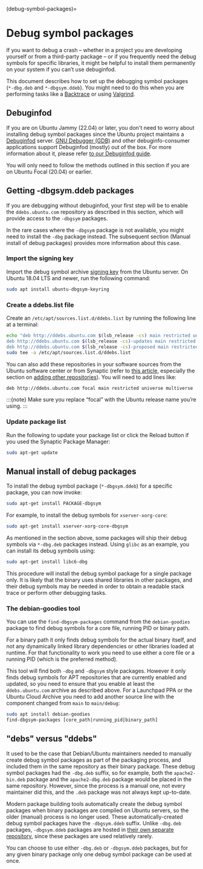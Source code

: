 (debug-symbol-packages)=

# Debug symbol packages

If you want to debug a crash – whether in a project you are developing yourself or from a third-party package – or if you frequently need the debug symbols for specific libraries, it might be helpful to install them permanently on your system if you can’t use debuginfod.

This document describes how to set up the debugging symbol packages (`*-dbg.deb` and `*-dbgsym.ddeb`). You might need to do this when you are performing tasks like a [Backtrace](https://wiki.ubuntu.com/Backtrace) or using [Valgrind](https://wiki.ubuntu.com/Valgrind).

## Debuginfod

If you are on Ubuntu Jammy (22.04) or later, you don't need to worry about installing debug symbol packages since the Ubuntu project maintains a [Debuginfod](about-debuginfod.md) server. [GNU Debugger (GDB)](https://www.sourceware.org/gdb/) and other debuginfo-consumer applications support Debuginfod (mostly) out of the box. For more information about it, please refer [to our Debuginfod guide](about-debuginfod.md).

You will only need to follow the methods outlined in this section if you are on Ubuntu Focal (20.04) or earlier.

## Getting -dbgsym.ddeb packages

If you are debugging without debuginfod, your first step will be to enable the `ddebs.ubuntu.com` repository as described in this section, which will provide access to the `-dbgsym` packages.

In the rare cases where the `-dbgsym` package is not available, you might need to install the `-dbg` package instead. The subsequent section (Manual install of debug packages) provides more information about this case.

### Import the signing key

Import the debug symbol archive [signing key](https://help.ubuntu.com/community/Repositories/Ubuntu#Authentication_Tab) from the Ubuntu server. On Ubuntu 18.04 LTS and newer, run the following command:

```bash
sudo apt install ubuntu-dbgsym-keyring
```

### Create a ddebs.list file

Create an `/etc/apt/sources.list.d/ddebs.list` by running the following line at a terminal:

```bash
echo "deb http://ddebs.ubuntu.com $(lsb_release -cs) main restricted universe multiverse
deb http://ddebs.ubuntu.com $(lsb_release -cs)-updates main restricted universe multiverse
deb http://ddebs.ubuntu.com $(lsb_release -cs)-proposed main restricted universe multiverse" | \
sudo tee -a /etc/apt/sources.list.d/ddebs.list
```

You can also add these repositories in your software sources from the Ubuntu software center or from Synaptic (refer to [this article](https://help.ubuntu.com/community/Repositories/Ubuntu), especially the section on [adding other repositories](https://help.ubuntu.com/community/Repositories/Ubuntu#Adding_Other_Repositories)). You will need to add lines like:

```bash
deb http://ddebs.ubuntu.com focal main restricted universe multiverse
```

:::{note}
Make sure you replace “focal” with the Ubuntu release name you’re using.
:::

### Update package list

Run the following to update your package list or click the Reload button if you used the Synaptic Package Manager:

```bash
sudo apt-get update
```

## Manual install of debug packages

To install the debug symbol package (`*-dbgsym.ddeb`) for a specific package, you can now invoke:

```bash
sudo apt-get install PACKAGE-dbgsym
```

For example, to install the debug symbols for `xserver-xorg-core`:

```bash
sudo apt-get install xserver-xorg-core-dbgsym
```

As mentioned in the section above, some packages will ship their debug symbols via `*-dbg.deb` packages instead. Using `glibc` as an example, you can install its debug symbols using:

```bash
sudo apt-get install libc6-dbg
```

This procedure will install the debug symbol package for a single package only. It is likely that the binary uses shared libraries in other packages, and their debug symbols may be needed in order to obtain a readable stack trace or perform other debugging tasks.

### The debian-goodies tool

You can use the `find-dbgsym-packages` command from the `debian-goodies` package to find debug symbols for a core file, running PID or binary path.

For a binary path it only finds debug symbols for the actual binary itself, and not any dynamically linked library dependencies or other libraries loaded at runtime. For that functionality to work you need to use either a core file or a running PID (which is the preferred method).

This tool will find both `-dbg` and `-dbgsym` style packages. However it only finds debug symbols for APT repositories that are currently enabled and updated, so you need to ensure that you enable at least the `ddebs.ubuntu.com` archive as described above. For a Launchpad PPA or the Ubuntu Cloud Archive you need to add another source line with the component changed from `main` to `main/debug`:

```bash
sudo apt install debian-goodies
find-dbgsym-packages [core_path|running_pid|binary_path]
```

## "debs" versus "ddebs"

It used to be the case that Debian/Ubuntu maintainers needed to manually create debug symbol packages as part of the packaging process, and included them in the same repository as their binary package. These debug symbol packages had the `-dbg.deb` suffix, so for example, both the `apache2-bin.deb` package and the `apache2-dbg.deb` package would be placed in the same repository. However, since the process is a manual one, not every maintainer did this, and the `.deb` package was not always kept up-to-date.

Modern package building tools automatically create the debug symbol packages when binary packages are compiled on Ubuntu servers, so the older (manual) process is no longer used. These automatically-created debug symbol packages have the `-dbgsym.ddeb` suffix. Unlike `-dbg.deb` packages, `-dbgsym.ddeb` packages are hosted in [their own separate repository](http://ddebs.ubuntu.com), since these packages are used relatively rarely.

You can choose to use either `-dbg.deb` or `-dbgsym.ddeb` packages, but for any given binary package only one debug symbol package can be used at once.
